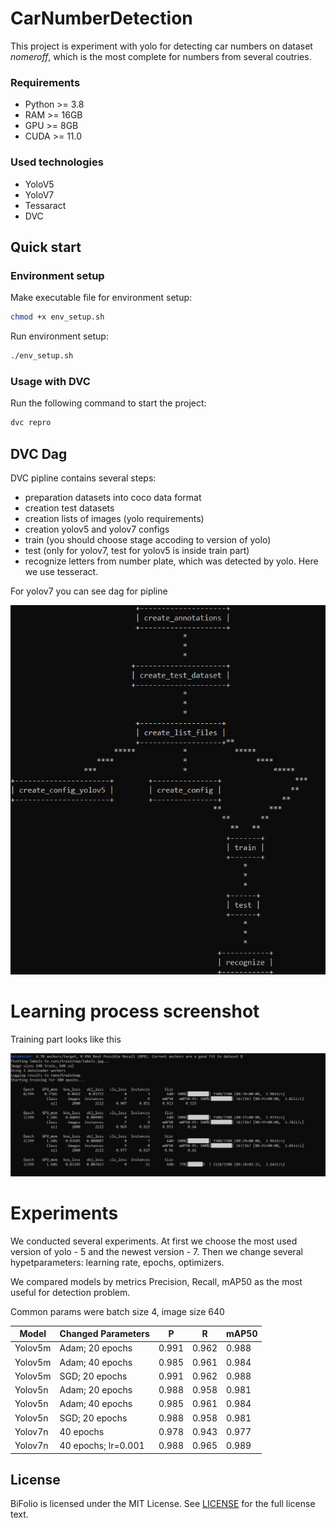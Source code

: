 # CarNumberDetection

This project is experiment with yolo for detecting car numbers on dataset *nomeroff*, which is the most complete for numbers from several coutries.

### Requirements

- Python >= 3.8
- RAM >= 16GB
- GPU >= 8GB
- CUDA >= 11.0

### Used technologies

- YoloV5
- YoloV7
- Tessaract
- DVC

## Quick start

### Environment setup

Make executable file for environment setup:

```bash
chmod +x env_setup.sh
```

Run environment setup:

```bash
./env_setup.sh
```

### Usage with DVC

Run the following command to start the project:

```bash
dvc repro
```

## DVC Dag
DVC pipline contains several steps:
* preparation datasets into coco data format
* creation test datasets
* creation lists of images (yolo requirements)
* creation yolov5 and yolov7 configs
* train (you should choose stage accoding to version of yolo)
* test (only for yolov7, test for yolov5 is inside train part)
* recognize letters from number plate, which was detected by yolo. Here we use tesseract.

For yolov7 you can see dag for pipline 

![image](docs/images/other/image_2022-10-04_23-05-45.png)


# Learning process screenshot
Training part looks like this

![image](docs/images/other/image_2022-10-04_22-38-37.png)


# Experiments
We conducted several experiments.
At first we choose the most used version of yolo - 5 and the newest version - 7.
Then we change several hypetparameters: learning rate, epochs, optimizers.

We compared models by metrics Precision, Recall, mAP50 as the most useful for detection problem. 

Common params were batch size 4, image size 640

| Model  | Changed Parameters | P | R | mAP50 |
| ------------- | ------------- |------------- |------------- |------------- |
|  Yolov5m   |  Adam; 20 epochs | 0.991 | 0.962 | 0.988 |
|  Yolov5m   |  Adam; 40 epochs  | 0.985 | 0.961 | 0.984 |
|  Yolov5m   |  SGD; 20 epochs  | 0.991 | 0.962 | 0.988 |
|  Yolov5n   |  Adam; 20 epochs | 0.988 | 0.958 | 0.981 |
|  Yolov5n   |  Adam; 40 epochs | 0.985 | 0.961 | 0.984 |
|  Yolov5n   |  SGD; 20 epochs  | 0.988 | 0.958 | 0.981 |
|  Yolov7n   |  40 epochs  | 0.978 | 0.943 | 0.977 |
|  Yolov7n   |  40 epochs; lr=0.001  | 0.988 | 0.965 | 0.989 |


## License

BiFolio is licensed under the MIT License. See [LICENSE](LICENSE) for the full license text.
